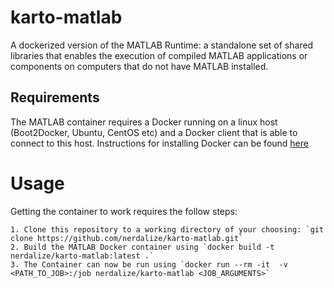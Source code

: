 # karto-matlab
A dockerized version of the MATLAB Runtime: a standalone set of shared libraries that enables the execution of compiled MATLAB applications or components 
on computers that do not have MATLAB installed.

## Requirements
The MATLAB  container requires a Docker running on a linux host (Boot2Docker, Ubuntu, CentOS etc) and a Docker client 
that is able to connect to this host. Instructions for installing Docker can be found [here](https://docs.docker.com/installation/)

# Usage
Getting the container to work requires the follow steps:

	1. Clone this repository to a working directory of your choosing: `git clone https://github.com/nerdalize/karto-matlab.git`
	2. Build the MATLAB Docker container using `docker build -t nerdalize/karto-matlab:latest .`
	3. The Container can now be run using `docker run --rm -it  -v <PATH_TO_JOB>:/job nerdalize/karto-matlab <JOB_ARGUMENTS>`

